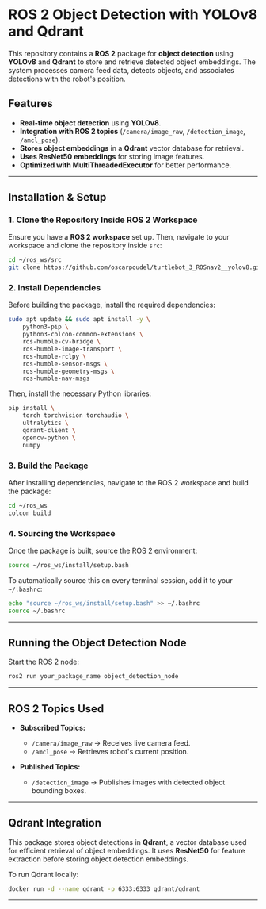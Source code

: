 # ROS 2 Object Detection with YOLOv8 and Qdrant 

This repository contains a **ROS 2** package for **object detection** using **YOLOv8** and **Qdrant** to store and retrieve detected object embeddings. The system processes camera feed data, detects objects, and associates detections with the robot's position.

## Features
- **Real-time object detection** using **YOLOv8**.
- **Integration with ROS 2 topics** (`/camera/image_raw`, `/detection_image`, `/amcl_pose`).
- **Stores object embeddings** in a **Qdrant** vector database for retrieval.
- **Uses ResNet50 embeddings** for storing image features.
- **Optimized with MultiThreadedExecutor** for better performance.

---

## Installation & Setup

### 1. Clone the Repository Inside ROS 2 Workspace

Ensure you have a **ROS 2 workspace** set up. Then, navigate to your workspace and clone the repository inside `src`:

```bash
cd ~/ros_ws/src
git clone https://github.com/oscarpoudel/turtlebot_3_ROSnav2__yolov8.git
```


### 2. Install Dependencies

Before building the package, install the required dependencies:

```bash
sudo apt update && sudo apt install -y \
    python3-pip \
    python3-colcon-common-extensions \
    ros-humble-cv-bridge \
    ros-humble-image-transport \
    ros-humble-rclpy \
    ros-humble-sensor-msgs \
    ros-humble-geometry-msgs \
    ros-humble-nav-msgs
```

Then, install the necessary Python libraries:

```bash
pip install \
    torch torchvision torchaudio \
    ultralytics \
    qdrant-client \
    opencv-python \
    numpy
```

### 3. Build the Package

After installing dependencies, navigate to the ROS 2 workspace and build the package:

```bash
cd ~/ros_ws
colcon build 
```


### 4. Sourcing the Workspace

Once the package is built, source the ROS 2 environment:

```bash
source ~/ros_ws/install/setup.bash
```

To automatically source this on every terminal session, add it to your `~/.bashrc`:

```bash
echo "source ~/ros_ws/install/setup.bash" >> ~/.bashrc
source ~/.bashrc
```

---

## Running the Object Detection Node

Start the ROS 2 node:

```bash
ros2 run your_package_name object_detection_node
```

---

## ROS 2 Topics Used

- **Subscribed Topics:**
  - `/camera/image_raw` → Receives live camera feed.
  - `/amcl_pose` → Retrieves robot's current position.

- **Published Topics:**
  - `/detection_image` → Publishes images with detected object bounding boxes.

---

## Qdrant Integration

This package stores object detections in **Qdrant**, a vector database used for efficient retrieval of object embeddings. It uses **ResNet50** for feature extraction before storing object detection embeddings.

To run Qdrant locally:

```bash
docker run -d --name qdrant -p 6333:6333 qdrant/qdrant
```

---

